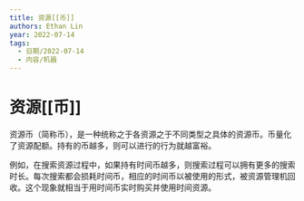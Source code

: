 ```yaml
---
title: 资源[[币]]
authors: Ethan Lin
year: 2022-07-14  
tags:
  - 日期/2022-07-14  
  - 内容/机器  
---
```



# 资源[[币]]






资源币（简称币），是一种统称之于各资源之于不同类型之具体的资源币。币量化了资源配额。持有的币越多，则可以进行的行为就越富裕。

例如，在搜索资源过程中，如果持有时间币越多，则搜索过程可以拥有更多的搜索时长。每次搜索都会损耗时间币，相应的时间币以被使用的形式，被资源管理机回收。这个现象就相当于用时间币实时购买并使用时间资源。